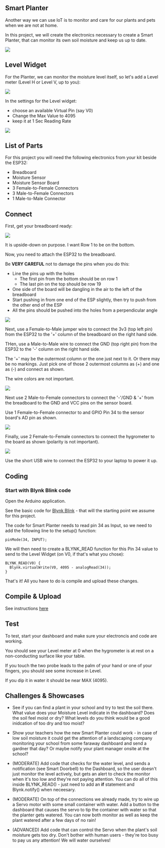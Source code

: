 Smart Planter
---

Another way we can use IoT is to monitor and care for our plants and pets when we are not at home.

In this project, we will create the electronics necessary to create a Smart Planter, that can monitor its own soil moisture and keep us up to date.

![](images/planter.jpg)

## Level Widget

For the Planter, we can monitor the moisture level itself, so let's add a Level meter (Level H or Level V, up to you):

![](images/level.jpg)

In the settings for the Level widget:

- choose an available Virtual Pin (say V0)
- Change the Max Value to 4095
- keep it at 1 Sec Reading Rate

![](images/levelsettings.jpg)

## List of Parts

For this project you will need the following electronics from your kit beside the ESP32:

- Breadboard
- Moisture Sensor
- Moisture Sensor Board
- 3 Female-to-Female Connectors
- 3 Male-to-Female Connectors
- 1 Male-to-Male Connector

## Connect

First, get your breadboard ready:

![](images/esp32withhygrometer1.png)

It is upside-down on purpose.  I want Row 1 to be on the bottom.

Now, you need to attach the ESP32 to the breadboard.

Be **VERY CAREFUL** not to damage the pins when you do this:

- Line the pins up with the holes
  - The first pin from the bottom should be on row 1
  - The last pin on the top should be row 19
- One side of the board will be dangling in the air to the left of the breadboard
- Start pushing in from one end of the ESP slightly, then try to push from the other end of the ESP
- All the pins should be pushed into the holes from a perpendicular angle

![](images/esp32withhygrometer2.png)

Next, use a Female-to-Male jumper wire to connect the 3v3 (top left pin) from the ESP32 to the '+' column of the breadboard on the right hand side.

THen, use a Male-to-Male wire to connect the GND (top right pin) from the ESP32 to the '-' column on the right hand side.

The '+' may be the outermost column or the one just next to it.  Or there may be no markings.  Just pick one of those 2 outermost columns as (+) and one as (-) and connect as shown.

The wire colors are not important.

![](images/esp32withhygrometer3.png)

Next use 2 Male-to-Female connectors to connect the '-'/GND & '+' from the breadboard to the GND and VCC pins on the sensor board.

Use 1 Female-to-Female connector to and GPIO Pin 34 to the sensor board's AD pin as shown.

![](images/esp32withhygrometer4.png)

Finally, use 2 Female-to-Female connectors to connect the hygrometer to the board as shown (polarity is not important).

![](images/esp32withhygrometer.png)

Use the short USB wire to connect the ESP32 to your laptop to power it up.

## Coding

### Start with Blynk Blink code

Open the Arduino application.

See the basic code for [Blynk Blink](../20-Getting-Real/20-Blynk-Blink.html) - that will the starting point we assume for this project.

The code for Smart Planter needs to read pin 34 as Input, so we need to add the following line to the setup() function:

    pinMode(34, INPUT);

We will then need to create a BLYNK_READ function for this Pin 34 value to send to the Level Widget (on V0, if that's what you chose):

    BLYNK_READ(V0) {
      Blynk.virtualWrite(V0, 4095 - analogRead(34));
    }

That's it!  All you have to do is compile and upload these changes.

## Compile & Upload

See instructions <a href="../20-Getting-Real/15-Compile-and-Upload.html" target="_blank">here</a>

## Test

To test, start your dashboard and make sure your electroncis and code are working.

You should see your Level meter at 0 when the hygrometer is at rest on a non-conducting surface like your table.

If you touch the two probe leads to the palm of your hand or one of your fingers, you should see some increase in Level.

If you dip it in water it should be near MAX (4095).

## Challenges & Showcases

- See if you can find a plant in your school and try to test the soil there.  What value does your Moisture Level indicate in the dashboard?  Does the soil feel moist or dry?  What levels do you think would be a good inidcation of too dry and too moist?

- Show your teachers how the new Smart Planter could work - in case of low soil moisture it could get the attention of a landscaping company monitoring your school from some faraway dashboard and send a gardner that day?  Or maybe notify your plant manager onsite at the school?

- (MODERATE) Add code that checks for the water level, and sends a notification (see Smart Doorbell) to the Dashboard, so the user doesn't just monitor the level actively, but gets an alert to check the monitor when it's too low and they're not paying attention. You can do all of this inside BLYNK_READ() - just need to add an **if** statement and Blynk.notify() when neceesary.

- (MODERATE) On top of the connections we already made, try to wire up a Servo motor with some small container with water.  Add a button to the dashboard that causes the servo to tip the container with water so that the planter gets watered.  You can now both monitor as well as keep the plant watered after a few days of no rain!

- (ADVANCED) Add code that can control the Servo when the plant's soil moisture gets too dry.  Don't bother with human users - they're too busy to pay us any attention!  We will water ourselves!
